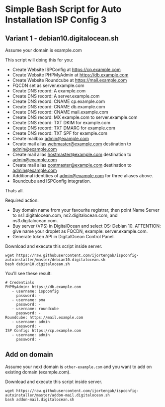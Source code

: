# Simple Bash Script for Auto Installation ISP Config 3

## Variant 1 - debian10.digitalocean.sh

Assume your domain is example.com

This script will doing this for you:

- Create Website ISPConfig at https://cp.example.com
- Create Website PHPMyAdmin at https://db.example.com
- Create Website Roundcube at https://mail.example.com
- FQCDN set as server.example.com
- Create DNS record: A example.com
- Create DNS record: A server.example.com
- Create DNS record: CNAME cp.example.com
- Create DNS record: CNAME db.example.com
- Create DNS record: CNAME mail.example.com
- Create DNS record: MX example.com to server.example.com
- Create DNS record: TXT DKIM for example.com
- Create DNS record: TXT DMARC for example.com
- Create DNS record: TXT SPF for example.com
- Create mailbox admin@example.com
- Create mail alias webmaster@example.com destination to admin@example.com
- Create mail alias hostmaster@example.com destination to admin@example.com
- Create mail alias postmaster@example.com destination to admin@example.com
- Additional identities of admin@example.com for three aliases above.
- Roundcube and ISPConfig integration.

Thats all.

Required action:

- Buy domain name from your favourite registrar, then point Name Server to
  ns1.digitalocean.com, ns2.digitalocean.com, and ns3.digitalocean.com.
- Buy server (VPS) in DigitalOcean and select OS: Debian 10.
  ATTENTION: give name your droplet as FQCDN, example: server.example.com.
- Generate token API in DigitalOcean Control Panel.

Download and execute this script inside server.

```
wget https://raw.githubusercontent.com/ijortengab/ispconfig-autoinstaller/master/debian10.digitalocean.sh
bash debian10.digitalocean.sh
```

You'll see these result:

```
# Credentials
PHPMyAdmin: https://db.example.com
   - username: ispconfig
     password: -
   - username: pma
     password: -
   - username: roundcube
     password: -
Roundcube: https://mail.example.com
   - username: admin
     password: -
ISP Config: https://cp.example.com
   - username: admin
     password: -
```

## Add on domain

Assume your next domain is `other-example.com` and you want to add on existing domain (example.com).

Download and execute this script inside server.

```
wget https://raw.githubusercontent.com/ijortengab/ispconfig-autoinstaller/master/addon-mail.digitalocean.sh
bash addon-mail.digitalocean.sh
```
